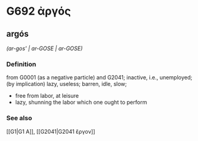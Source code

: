 # G692 ἀργός

## argós

_(ar-gos' | ar-GOSE | ar-GOSE)_

### Definition

from G0001 (as a negative particle) and G2041; inactive, i.e., unemployed; (by implication) lazy, useless; barren, idle, slow; 

- free from labor, at leisure
- lazy, shunning the labor which one ought to perform

### See also

[[G1|G1 Α]], [[G2041|G2041 ἔργον]]
